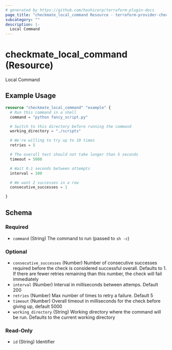 ```yaml
---
# generated by https://github.com/hashicorp/terraform-plugin-docs
page_title: "checkmate_local_command Resource - terraform-provider-checkmate"
subcategory: ""
description: |-
  Local Command
---
```


# checkmate_local_command (Resource)

Local Command

## Example Usage

```terraform
resource "checkmate_local_command" "example" {
  # Run this command in a shell
  command = "python fancy_script.py"

  # Switch to this directory before running the command
  working_directory = "./scripts"

  # We're willing to try up to 10 times
  retries = 5

  # The overall test should not take longer than 5 seconds
  timeout = 5000

  # Wait 0.1 seconds between attempts
  interval = 100

  # We want 2 successes in a row
  consecutive_successes = 1

}
```

<!-- schema generated by tfplugindocs -->
## Schema

### Required

- `command` (String) The command to run (passed to `sh -c`)

### Optional

- `consecutive_successes` (Number) Number of consecutive successes required before the check is considered successful overall. Defaults to 1.
If there are fewer retries remaining than this number, the check will fail immediately
- `interval` (Number) Interval in milliseconds between attemps. Default 200
- `retries` (Number) Max number of times to retry a failure. Default 5
- `timeout` (Number) Overall timeout in milliseconds for the check before giving up, default 5000
- `working_directory` (String) Working directory where the command will be run. Defaults to the current working directory

### Read-Only

- `id` (String) Identifier


